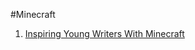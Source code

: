 #Minecraft

1. [Inspiring Young Writers With Minecraft](https://www.edutopia.org/article/inspiring-young-writers-with-minecraft-matthew-farber)

